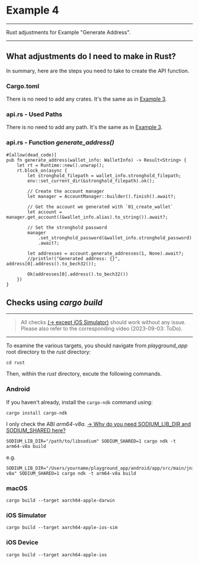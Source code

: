 # Example 4

---

Rust adjustments for Example "Generate Address".

---

## What adjustments do I need to make in Rust?

In summary, here are the steps you need to take to create the API function.

### Cargo.toml

There is no need to add any crates. It's the same as in [Example 3](./example-3.md).

### api.rs - Used Paths

There is no need to add any path. It's the same as in [Example 3](./example-3.md).

### api.rs - Function _generate_address()_

```rust,ignore
#[allow(dead_code)]
pub fn generate_address(wallet_info: WalletInfo) -> Result<String> {
    let rt = Runtime::new().unwrap();
    rt.block_on(async {
        let stronghold_filepath = wallet_info.stronghold_filepath;
        env::set_current_dir(&stronghold_filepath).ok();

        // Create the account manager
        let manager = AccountManager::builder().finish().await?;

        // Get the account we generated with `01_create_wallet`
        let account = manager.get_account((&wallet_info.alias).to_string()).await?;

        // Set the stronghold password
        manager
            .set_stronghold_password(&wallet_info.stronghold_password)
            .await?;

        let addresses = account.generate_addresses(1, None).await?;
        //println!("Generated address: {}", address[0].address().to_bech32());

        Ok(addresses[0].address().to_bech32())
    })
}
```

## Checks using _cargo build_

---

> All checks [(-> except iOS Simulator)](./example-3/README.md) should work without any issue. Please also refer to the corresponding video (2023-09-03: ToDo).

---

To examine the various targets, you should navigate from _playground_app_ root directory to the _rust_ directory:

```
cd rust
```

Then, within the _rust_ directory, excute the following commands.

### Android

If you haven't already, install the `cargo-ndk` command using:

```
cargo install cargo-ndk
```

I only check the ABI _arm64-v8a_. [-> Why do you need SODIUM_LIB_DIR and SODIUM_SHARED here?](./example-3/libsodium.md)

```
SODIUM_LIB_DIR="/path/to/libsodium" SODIUM_SHARED=1 cargo ndk -t arm64-v8a build
```

e.g.

```
SODIUM_LIB_DIR="/Users/yourname/playground_app/android/app/src/main/jniLibs/arm64-v8a" SODIUM_SHARED=1 cargo ndk -t arm64-v8a build
```

### macOS

```
cargo build --target aarch64-apple-darwin
```

### iOS Simulator

```
cargo build --target aarch64-apple-ios-sim
```

### iOS Device

```
cargo build --target aarch64-apple-ios
```
